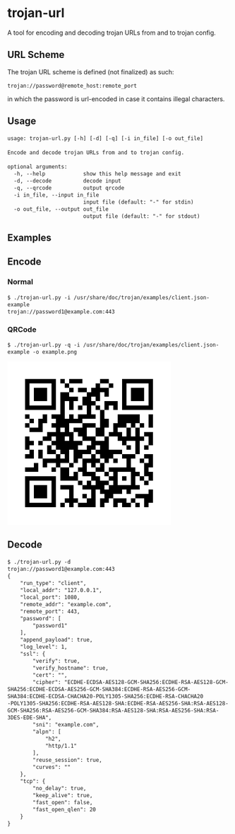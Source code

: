 # trojan-url

A tool for encoding and decoding trojan URLs from and to trojan config.

## URL Scheme

The trojan URL scheme is defined (not finalized) as such:

```
trojan://password@remote_host:remote_port
```

in which the password is url-encoded in case it contains illegal characters.

## Usage

```
usage: trojan-url.py [-h] [-d] [-q] [-i in_file] [-o out_file]

Encode and decode trojan URLs from and to trojan config.

optional arguments:
  -h, --help            show this help message and exit
  -d, --decode          decode input
  -q, --qrcode          output qrcode
  -i in_file, --input in_file
                        input file (default: "-" for stdin)
  -o out_file, --output out_file
                        output file (default: "-" for stdout)
```

## Examples

## Encode

### Normal

```
$ ./trojan-url.py -i /usr/share/doc/trojan/examples/client.json-example
trojan://password1@example.com:443
```

### QRCode

```
$ ./trojan-url.py -q -i /usr/share/doc/trojan/examples/client.json-example -o example.png
```

![](example.png)

## Decode

```
$ ./trojan-url.py -d
trojan://password1@example.com:443
{
    "run_type": "client",
    "local_addr": "127.0.0.1",
    "local_port": 1080,
    "remote_addr": "example.com",
    "remote_port": 443,
    "password": [
        "password1"
    ],
    "append_payload": true,
    "log_level": 1,
    "ssl": {
        "verify": true,
        "verify_hostname": true,
        "cert": "",
        "cipher": "ECDHE-ECDSA-AES128-GCM-SHA256:ECDHE-RSA-AES128-GCM-SHA256:ECDHE-ECDSA-AES256-GCM-SHA384:ECDHE-RSA-AES256-GCM-SHA384:ECDHE-ECDSA-CHACHA20-POLY1305-SHA256:ECDHE-RSA-CHACHA20
-POLY1305-SHA256:ECDHE-RSA-AES128-SHA:ECDHE-RSA-AES256-SHA:RSA-AES128-GCM-SHA256:RSA-AES256-GCM-SHA384:RSA-AES128-SHA:RSA-AES256-SHA:RSA-3DES-EDE-SHA",
        "sni": "example.com",
        "alpn": [
            "h2",
            "http/1.1"
        ],
        "reuse_session": true,
        "curves": ""
    },
    "tcp": {
        "no_delay": true,
        "keep_alive": true,
        "fast_open": false,
        "fast_open_qlen": 20
    }
}
```
